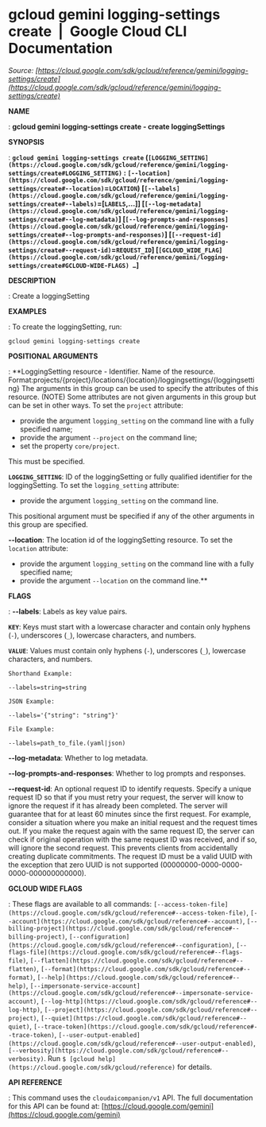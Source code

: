 # gcloud gemini logging-settings create  |  Google Cloud CLI Documentation

*Source: [https://cloud.google.com/sdk/gcloud/reference/gemini/logging-settings/create](https://cloud.google.com/sdk/gcloud/reference/gemini/logging-settings/create)*

**NAME**

: **gcloud gemini logging-settings create - create loggingSettings**

**SYNOPSIS**

: **`gcloud gemini logging-settings create` (`[LOGGING_SETTING](https://cloud.google.com/sdk/gcloud/reference/gemini/logging-settings/create#LOGGING_SETTING)` : `[--location](https://cloud.google.com/sdk/gcloud/reference/gemini/logging-settings/create#--location)`=`LOCATION`) [`[--labels](https://cloud.google.com/sdk/gcloud/reference/gemini/logging-settings/create#--labels)`=[`LABELS`,…]] [`[--log-metadata](https://cloud.google.com/sdk/gcloud/reference/gemini/logging-settings/create#--log-metadata)`] [`[--log-prompts-and-responses](https://cloud.google.com/sdk/gcloud/reference/gemini/logging-settings/create#--log-prompts-and-responses)`] [`[--request-id](https://cloud.google.com/sdk/gcloud/reference/gemini/logging-settings/create#--request-id)`=`REQUEST_ID`] [`[GCLOUD_WIDE_FLAG](https://cloud.google.com/sdk/gcloud/reference/gemini/logging-settings/create#GCLOUD-WIDE-FLAGS) …`]**

**DESCRIPTION**

: Create a loggingSetting

**EXAMPLES**

: To create the loggingSetting, run:

```
gcloud gemini logging-settings create
```

**POSITIONAL ARGUMENTS**

: **LoggingSetting resource - Identifier. Name of the resource.
Format:projects/{project}/locations/{location}/loggingsettings/{loggingsetting}
The arguments in this group can be used to specify the attributes of this
resource. (NOTE) Some attributes are not given arguments in this group but can
be set in other ways.
To set the `project` attribute:

- provide the argument `logging_setting` on the command line with a
fully specified name;
- provide the argument `--project` on the command line;
- set the property `core/project`.

This must be specified.

**`LOGGING_SETTING`**:
ID of the loggingSetting or fully qualified identifier for the loggingSetting.
To set the `logging_setting` attribute:

- provide the argument `logging_setting` on the command line.

This positional argument must be specified if any of the other arguments in this
group are specified.

**--location**:
The location id of the loggingSetting resource.
To set the `location` attribute:

- provide the argument `logging_setting` on the command line with a
fully specified name;
- provide the argument `--location` on the command line.**

**FLAGS**

: **--labels**:
Labels as key value pairs.

**`KEY`**:
Keys must start with a lowercase character and contain only hyphens
(`-`), underscores (`_`), lowercase characters, and
numbers.

**`VALUE`**:
Values must contain only hyphens (`-`), underscores (`_`),
lowercase characters, and numbers.

`Shorthand Example:`

```
--labels=string=string
```

`JSON Example:`

```
--labels='{"string": "string"}'
```

`File Example:`

```
--labels=path_to_file.(yaml|json)
```

**--log-metadata**:
Whether to log metadata.

**--log-prompts-and-responses**:
Whether to log prompts and responses.

**--request-id**:
An optional request ID to identify requests. Specify a unique request ID so that
if you must retry your request, the server will know to ignore the request if it
has already been completed. The server will guarantee that for at least 60
minutes since the first request.
For example, consider a situation where you make an initial request and the
request times out. If you make the request again with the same request ID, the
server can check if original operation with the same request ID was received,
and if so, will ignore the second request. This prevents clients from
accidentally creating duplicate commitments.
The request ID must be a valid UUID with the exception that zero UUID is not
supported (00000000-0000-0000-0000-000000000000).

**GCLOUD WIDE FLAGS**

: These flags are available to all commands: `[--access-token-file](https://cloud.google.com/sdk/gcloud/reference#--access-token-file)`,
`[--account](https://cloud.google.com/sdk/gcloud/reference#--account)`, `[--billing-project](https://cloud.google.com/sdk/gcloud/reference#--billing-project)`,
`[--configuration](https://cloud.google.com/sdk/gcloud/reference#--configuration)`,
`[--flags-file](https://cloud.google.com/sdk/gcloud/reference#--flags-file)`,
`[--flatten](https://cloud.google.com/sdk/gcloud/reference#--flatten)`, `[--format](https://cloud.google.com/sdk/gcloud/reference#--format)`, `[--help](https://cloud.google.com/sdk/gcloud/reference#--help)`, `[--impersonate-service-account](https://cloud.google.com/sdk/gcloud/reference#--impersonate-service-account)`,
`[--log-http](https://cloud.google.com/sdk/gcloud/reference#--log-http)`,
`[--project](https://cloud.google.com/sdk/gcloud/reference#--project)`, `[--quiet](https://cloud.google.com/sdk/gcloud/reference#--quiet)`, `[--trace-token](https://cloud.google.com/sdk/gcloud/reference#--trace-token)`, `[--user-output-enabled](https://cloud.google.com/sdk/gcloud/reference#--user-output-enabled)`,
`[--verbosity](https://cloud.google.com/sdk/gcloud/reference#--verbosity)`.
Run `$ [gcloud help](https://cloud.google.com/sdk/gcloud/reference)` for details.

**API REFERENCE**

: This command uses the `cloudaicompanion/v1` API. The full
documentation for this API can be found at: [https://cloud.google.com/gemini](https://cloud.google.com/gemini)